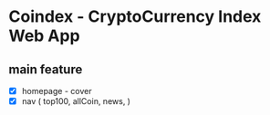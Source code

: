 # **Coindex** - CryptoCurrency Index Web App
## main feature
- [x] homepage - cover
- [x] nav ( top100, allCoin, news, )